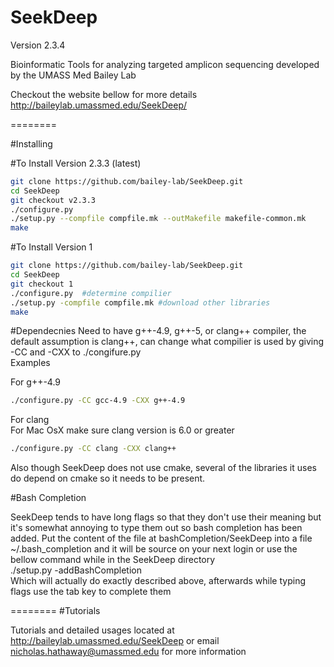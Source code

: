 SeekDeep
========
Version 2.3.4

Bioinformatic Tools for analyzing targeted amplicon sequencing developed by the UMASS Med Bailey Lab

Checkout the website bellow for more details  
http://baileylab.umassmed.edu/SeekDeep/

========

#Installing
 

#To Install Version 2.3.3 (latest)  
```bash
git clone https://github.com/bailey-lab/SeekDeep.git   
cd SeekDeep  
git checkout v2.3.3
./configure.py  
./setup.py --compfile compfile.mk --outMakefile makefile-common.mk
make   
```

#To Install Version 1

```bash
git clone https://github.com/bailey-lab/SeekDeep.git   
cd SeekDeep  
git checkout 1   
./configure.py  #determine compilier
./setup.py -compfile compfile.mk #download other libraries 
make   
```

#Dependecnies
Need to have g++-4.9, g++-5, or clang++ compiler, the default assumption is clang++, can change what compilier is used by giving -CC and -CXX to ./congifure.py  
Examples  

For g++-4.9 
 
```bash  
./configure.py -CC gcc-4.9 -CXX g++-4.9  
```
For clang  
For Mac OsX make sure clang version is 6.0 or greater 

```bash
./configure.py -CC clang -CXX clang++  
```

Also though SeekDeep does not use cmake, several of the libraries it uses do depend on cmake so it needs to be present.  

#Bash Completion  

SeekDeep tends to have long flags so that they don't use their meaning but it's somewhat annoying to type them out so bash completion has been added.  Put the content of the file at bashCompletion/SeekDeep into a file ~/.bash_completion and it will be source on your next login or use the bellow command while in the SeekDeep directory  
./setup.py -addBashCompletion  
Which will actually do exactly described above, afterwards while typing flags use the tab key to complete them  

========
#Tutorials

Tutorials and detailed usages located at http://baileylab.umassmed.edu/SeekDeep or email nicholas.hathaway@umassmed.edu for more information  

